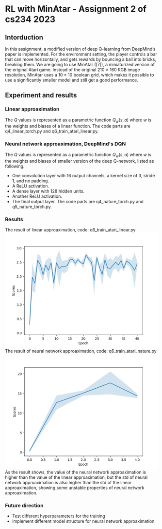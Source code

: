 # RL with MinAtar - Assignment 2 of cs234 2023

## Intorduction
In this assignment, a modified version of deep Q-learning from DeepMind’s paper is implemented. For the environment setting, the player controls a bar that can move horizontally, and gets rewards by bouncing a ball into bricks, breaking them. We are going to use MinAtar ([7]), a miniaturized version of the original Atari game. Instead of the original 210 × 160 RGB image resolution, MinAtar uses a 10 × 10 boolean grid, which makes it possible to use a significantly smaller model and still get a good performance.

## Experiment and results
### Linear approaximation
The $Q$ values is represented as a parametric function $Q_w(s, a)$ where $w$ is the weights and biases of a linear function. The code parts are q4_linear_torch.py and q6_train_atari_linear.py.
### Neural network approaximation, DeepMind's DQN
The $Q$ values is represented as a parametric function $Q_w(s, a)$ where $w$ is the weights and biases of smaller version of the deep Q-network, listed as following. 
* One convolution layer with 16 output channels, a kernel size of 3, stride 1, and no padding. 
* A ReLU activation.
* A dense layer with 128 hidden units.
* Another ReLU activation.
* The final output layer.
The code parts are q4_nature_torch.py and q5_nature_torch.py.
### Results
The result of linear approaximation, code: q6_train_atari_linear.py \
![plot](results/q6_train_atari_linear/scores.png) \
The result of neural network approaximation, code: q6_train_atari_nature.py \
![plot](results/q6_train_atari_nature/scores.png) \
As the result shows, the value of the neural network approaximation is higher than the value of the linear approaximation, but the std of neural network approaximation is also higher than the std of the linear approaximation, showing some unstable properties of neural network approaximation.
### Future direction
* Test different hyperparameters for the training
* Implement different model structure for neural network approaximation
